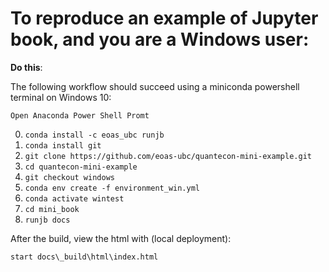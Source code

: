 # To reproduce an example of  Jupyter book, and you are a Windows user:

**Do this**: 


The following workflow should succeed using a miniconda powershell terminal on Windows 10:

`Open Anaconda Power Shell Promt`

0. `conda install -c eoas_ubc runjb`
1. `conda install git`
2. `git clone https://github.com/eoas-ubc/quantecon-mini-example.git`
3. `cd quantecon-mini-example`
4. `git checkout windows`
5. `conda env create -f environment_win.yml`
6. `conda activate wintest`
7. `cd mini_book`
8. `runjb docs`

After the build, view the html with (local deployment):

`start docs\_build\html\index.html`


